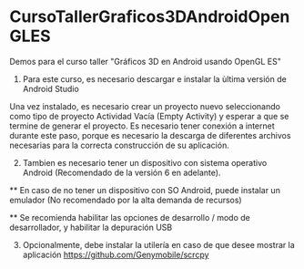 # CursoTallerGraficos3DAndroidOpenGLES
Demos para el curso taller "Gráficos 3D en Android usando OpenGL ES"

1) Para este curso, es necesario descargar e instalar la ùltima versión de Android Studio 


Una vez instalado, es necesario crear un proyecto nuevo seleccionando como tipo de proyecto Actividad Vacía (Empty Activity) y esperar a que se termine de generar el proyecto. Es necesario tener conexión a internet durante este paso, porque es necesario la descarga de diferentes archivos necesarias para la correcta construcción de su aplicación.

2) Tambien es necesario tener un dispositivo con sistema operativo Android (Recomendado de la versión 6 en adelante).


** En caso de no tener un dispositivo con SO Android, puede instalar un emulador (No recomendado por la alta demanda de recursos)

** Se recomienda habilitar las opciones de desarrollo / modo de desarrollador, y habilitar la depuración USB

3) Opcionalmente, debe instalar la utilería en caso de que desee mostrar la aplicación 
https://github.com/Genymobile/scrcpy
